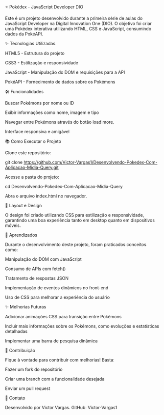 ⭐ Pokédex - JavaScript Developer DIO

Este é um projeto desenvolvido durante a primeira série de aulas do JavaScript Developer na Digital Innovation One (DIO). O objetivo foi criar uma Pokédex interativa utilizando HTML, CSS e JavaScript, consumindo dados da PokéAPI.

✨ Tecnologias Utilizadas

HTML5 - Estrutura do projeto

CSS3 - Estilização e responsividade

JavaScript - Manipulação do DOM e requisições para a API

PokéAPI - Fornecimento de dados sobre os Pokémons

🛠 Funcionalidades

Buscar Pokémons por nome ou ID

Exibir informações como nome, imagem e tipo

Navegar entre Pokémons através do botão load more. 

Interface responsiva e amigável

📚 Como Executar o Projeto

Clone este repositório:

git clone https://github.com/Victor-Vargas1/Desenvolvendo-Pokedex-Com-Aplicacao-Midia-Query.git

Acesse a pasta do projeto:

cd Desenvolvendo-Pokedex-Com-Aplicacao-Midia-Query

Abra o arquivo index.html no navegador.

🎨 Layout e Design

O design foi criado utilizando CSS para estilização e responsividade, garantindo uma boa experiência tanto em desktop quanto em dispositivos móveis.

🌟 Aprendizados

Durante o desenvolvimento deste projeto, foram praticados conceitos como:

Manipulação do DOM com JavaScript

Consumo de APIs com fetch()

Tratamento de respostas JSON

Implementação de eventos dinâmicos no front-end

Uso de CSS para melhorar a experiência do usuário

✨ Melhorias Futuras

Adicionar animações CSS para transição entre Pokémons

Incluir mais informações sobre os Pokémons, como evoluções e estatísticas detalhadas

Implementar uma barra de pesquisa dinâmica

👥 Contribuição

Fique à vontade para contribuir com melhorias! Basta:

Fazer um fork do repositório

Criar uma branch com a funcionalidade desejada

Enviar um pull request

📢 Contato

Desenvolvido por Victor Vargas.
GitHub: Victor-Vargas1
